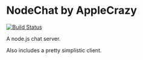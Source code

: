 # NodeChat by AppleCrazy
[![Build Status](https://travis-ci.org/applecrazy/nodechat.svg?branch=master)](https://travis-ci.org/applecrazy/nodechat)

A node.js chat server.

Also includes a pretty simplistic client.
